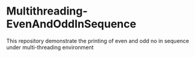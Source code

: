 # Multithreading-EvenAndOddInSequence
This repository demonstrate the printing of even and odd no in sequence under multi-threading environment 
